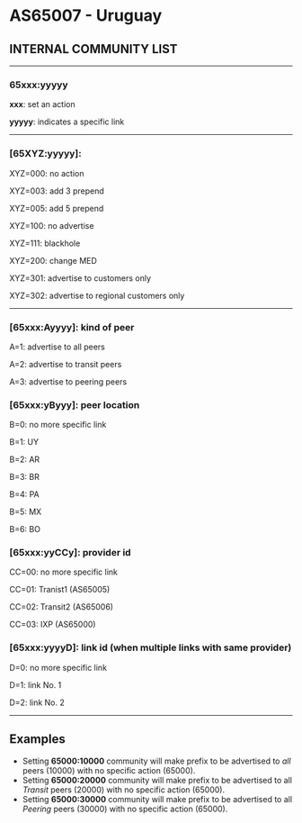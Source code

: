 # AS65007 - Uruguay



## INTERNAL COMMUNITY LIST


----------------------------------------------------------------

### **65xxx:yyyyy**

**xxx**: set an action

**yyyyy**: indicates a specific link

----------------------------------------------------------------

### \[65**XYZ**:yyyyy]:

XYZ=000: no action

XYZ=003: add 3 prepend

XYZ=005: add 5 prepend

XYZ=100: no advertise

XYZ=111: blackhole

XYZ=200: change MED

XYZ=301: advertise to customers only

XYZ=302: advertise to regional customers only

----------------------------------------------------------------

### \[65xxx:**A**yyyy]: kind of peer

A=1: advertise to all peers

A=2: advertise to transit peers

A=3: advertise to peering peers



### \[65xxx:y**B**yyy]: peer location

B=0: no more specific link

B=1: UY

B=2: AR

B=3: BR

B=4: PA

B=5: MX

B=6: BO



### \[65xxx:yy**CC**y]: provider id

CC=00: no more specific link

CC=01: Tranist1 (AS65005)

CC=02: Transit2 (AS65006)

CC=03: IXP (AS65000)



### \[65xxx:yyyy**D**]: link id (when multiple links with same provider)

D=0: no more specific link

D=1: link No. 1

D=2: link No. 2

----------------------------------------------------------------



## Examples

- Setting **65000:10000** community will make prefix to be advertised to *all* peers (10000) with no specific action (65000).
- Setting **65000:20000** community will make prefix to be advertised to all *Transit* peers (20000) with no specific action (65000).
- Setting **65000:30000** community will make prefix to be advertised to all *Peering* peers (30000) with no specific action (65000).



